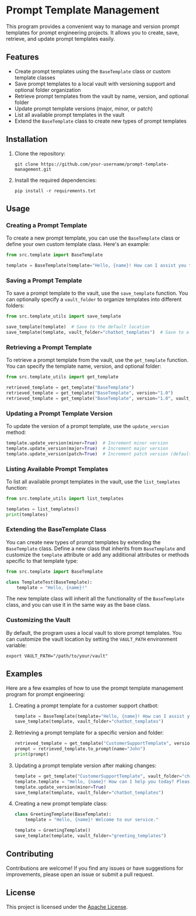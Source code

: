 # Prompt Template Management

This program provides a convenient way to manage and version prompt templates for prompt engineering projects. It allows you to create, save, retrieve, and update prompt templates easily.

## Features

- Create prompt templates using the `BaseTemplate` class or custom template classes
- Save prompt templates to a local vault with versioning support and optional folder organization
- Retrieve prompt templates from the vault by name, version, and optional folder
- Update prompt template versions (major, minor, or patch)
- List all available prompt templates in the vault
- Extend the `BaseTemplate` class to create new types of prompt templates

## Installation

1. Clone the repository:
   ```
   git clone https://github.com/your-username/prompt-template-management.git
   ```

2. Install the required dependencies:
   ```
   pip install -r requirements.txt
   ```

## Usage

### Creating a Prompt Template

To create a new prompt template, you can use the `BaseTemplate` class or define your own custom template class. Here's an example:

```python
from src.template import BaseTemplate

template = BaseTemplate(template="Hello, {name}! How can I assist you today?")
```

### Saving a Prompt Template

To save a prompt template to the vault, use the `save_template` function. You can optionally specify a `vault_folder` to organize templates into different folders:

```python
from src.template_utils import save_template

save_template(template)  # Save to the default location
save_template(template, vault_folder="chatbot_templates")  # Save to a specific folder
```

### Retrieving a Prompt Template

To retrieve a prompt template from the vault, use the `get_template` function. You can specify the template name, version, and optional folder:

```python
from src.template_utils import get_template

retrieved_template = get_template("BaseTemplate")
retrieved_template = get_template("BaseTemplate", version="1.0")
retrieved_template = get_template("BaseTemplate", version="1.0", vault_folder="chatbot_templates")
```

### Updating a Prompt Template Version

To update the version of a prompt template, use the `update_version` method:

```python
template.update_version(minor=True)  # Increment minor version
template.update_version(major=True)  # Increment major version
template.update_version(patch=True)  # Increment patch version (default)
```

### Listing Available Prompt Templates

To list all available prompt templates in the vault, use the `list_templates` function:

```python
from src.template_utils import list_templates

templates = list_templates()
print(templates)
```

### Extending the BaseTemplate Class

You can create new types of prompt templates by extending the `BaseTemplate` class. Define a new class that inherits from `BaseTemplate` and customize the `template` attribute or add any additional attributes or methods specific to that template type:

```python
from src.template import BaseTemplate

class TemplateTest(BaseTemplate):
    template = "Hello, {name}!"
```

The new template class will inherit all the functionality of the `BaseTemplate` class, and you can use it in the same way as the base class.

### Customizing the Vault

By default, the program uses a local vault to store prompt templates. You can customize the vault location by setting the `VAULT_PATH` environment variable:

```
export VAULT_PATH="/path/to/your/vault"
```

## Examples

Here are a few examples of how to use the prompt template management program for prompt engineering:

1. Creating a prompt template for a customer support chatbot:
   ```python
   template = BaseTemplate(template="Hello, {name}! How can I assist you today? Please provide more details about your issue.")
   save_template(template, vault_folder="chatbot_templates")
   ```

2. Retrieving a prompt template for a specific version and folder:
   ```python
   retrieved_template = get_template("CustomerSupportTemplate", version="1.2", vault_folder="chatbot_templates")
   prompt = retrieved_template.to_prompt(name="John")
   print(prompt)
   ```

3. Updating a prompt template version after making changes:
   ```python
   template = get_template("CustomerSupportTemplate", vault_folder="chatbot_templates")
   template.template = "Hello, {name}! How can I help you today? Please describe your issue in detail."
   template.update_version(minor=True)
   save_template(template, vault_folder="chatbot_templates")
   ```

4. Creating a new prompt template class:
   ```python
   class GreetingTemplate(BaseTemplate):
       template = "Hello, {name}! Welcome to our service."

   template = GreetingTemplate()
   save_template(template, vault_folder="greeting_templates")
   ```

## Contributing

Contributions are welcome! If you find any issues or have suggestions for improvements, please open an issue or submit a pull request.

## License

This project is licensed under the [Apache License](LICENSE).